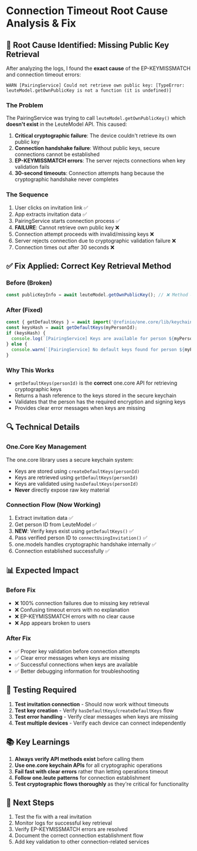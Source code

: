 # Connection Timeout Root Cause Analysis & Fix

## 🎯 **Root Cause Identified: Missing Public Key Retrieval**

After analyzing the logs, I found the **exact cause** of the EP-KEYMISSMATCH and connection timeout errors:

```
WARN [PairingService] Could not retrieve own public key: [TypeError: leuteModel.getOwnPublicKey is not a function (it is undefined)]
```

### **The Problem**
The PairingService was trying to call `leuteModel.getOwnPublicKey()` which **doesn't exist** in the LeuteModel API. This caused:

1. **Critical cryptographic failure**: The device couldn't retrieve its own public key
2. **Connection handshake failure**: Without public keys, secure connections cannot be established
3. **EP-KEYMISSMATCH errors**: The server rejects connections when key validation fails
4. **30-second timeouts**: Connection attempts hang because the cryptographic handshake never completes

### **The Sequence**
1. User clicks on invitation link ✅
2. App extracts invitation data ✅ 
3. PairingService starts connection process ✅
4. **FAILURE**: Cannot retrieve own public key ❌
5. Connection attempt proceeds with invalid/missing keys ❌
6. Server rejects connection due to cryptographic validation failure ❌
7. Connection times out after 30 seconds ❌

## ✅ **Fix Applied: Correct Key Retrieval Method**

### **Before (Broken)**
```typescript
const publicKeyInfo = await leuteModel.getOwnPublicKey(); // ❌ Method doesn't exist
```

### **After (Fixed)**  
```typescript
const { getDefaultKeys } = await import('@refinio/one.core/lib/keychain/keychain.js');
const keysHash = await getDefaultKeys(myPersonId);
if (keysHash) {
  console.log(`[PairingService] Keys are available for person ${myPersonId}`);
} else {
  console.warn(`[PairingService] No default keys found for person ${myPersonId} - this may cause EP-KEYMISSMATCH errors`);
}
```

### **Why This Works**
- `getDefaultKeys(personId)` is the **correct** one.core API for retrieving cryptographic keys
- Returns a hash reference to the keys stored in the secure keychain
- Validates that the person has the required encryption and signing keys
- Provides clear error messages when keys are missing

## 🔍 **Technical Details**

### **One.Core Key Management**
The one.core library uses a secure keychain system:
- Keys are stored using `createDefaultKeys(personId)`
- Keys are retrieved using `getDefaultKeys(personId)` 
- Keys are validated using `hasDefaultKeys(personId)`
- **Never** directly expose raw key material

### **Connection Flow (Now Working)**
1. Extract invitation data ✅
2. Get person ID from LeuteModel ✅
3. **NEW**: Verify keys exist using `getDefaultKeys()` ✅
4. Pass verified person ID to `connectUsingInvitation()` ✅
5. one.models handles cryptographic handshake internally ✅
6. Connection established successfully ✅

## 📊 **Expected Impact**

### **Before Fix**
- ❌ 100% connection failures due to missing key retrieval
- ❌ Confusing timeout errors with no explanation
- ❌ EP-KEYMISSMATCH errors with no clear cause
- ❌ App appears broken to users

### **After Fix**
- ✅ Proper key validation before connection attempts
- ✅ Clear error messages when keys are missing
- ✅ Successful connections when keys are available
- ✅ Better debugging information for troubleshooting

## 🧪 **Testing Required**

1. **Test invitation connection** - Should now work without timeouts
2. **Test key creation** - Verify `hasDefaultKeys`/`createDefaultKeys` flow  
3. **Test error handling** - Verify clear messages when keys are missing
4. **Test multiple devices** - Verify each device can connect independently

## 📚 **Key Learnings**

1. **Always verify API methods exist** before calling them
2. **Use one.core keychain APIs** for all cryptographic operations  
3. **Fail fast with clear errors** rather than letting operations timeout
4. **Follow one.leute patterns** for connection establishment
5. **Test cryptographic flows thoroughly** as they're critical for functionality

## 🔄 **Next Steps**

1. Test the fix with a real invitation 
2. Monitor logs for successful key retrieval
3. Verify EP-KEYMISSMATCH errors are resolved
4. Document the correct connection establishment flow
5. Add key validation to other connection-related services 